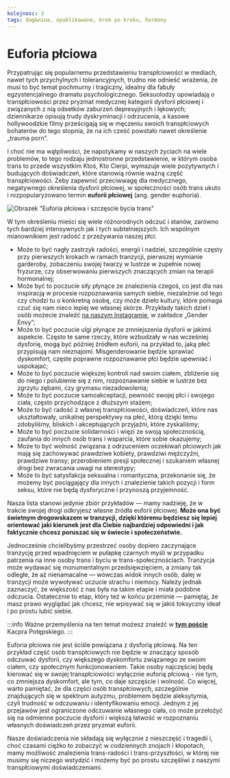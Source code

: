```yaml
---
kolejnosc: 3
tags: dag&nina, opublikowane, krok po kroku, hormony
---
```


# Euforia płciowa

Przypatrując się popularnemu przedstawieniu transpłciowości w mediach, nawet tych przychylnych i tolerancyjnych, trudno nie odnieść wrażenia, że musi to być temat pochmurny i tragiczny, idealny dla fabuły egzystencjalnego dramatu psychologicznego. Seksuolodzy opowiadają o transpłciowości przez pryzmat medycznej kategorii dysforii płciowej i związanych z nią odsetków zaburzeń depresyjnych i lękowych; dziennikarze opisują trudy dyskryminacji i odrzucenia, a kasowe hollywoodzkie filmy prześcigają się w męczeniu swoich transpłciowych bohaterów do tego stopnia, że na ich cześć powstało nawet określenie „trauma porn”. 

I choć nie ma wątpliwości, że napotykamy w naszych życiach na wiele problemów, to tego rodzaju jednostronne przedstawienie, w którym osoba trans to przede wszystkim Ktoś, Kto Cierpi, wymazuje wiele pozytywnych i budujących doświadczeń, które stanowią równie ważną część transpłciowości. Żeby zapewnić przeciwwagę dla medycznego, negatywnego określenia dysforii płciowej, w społeczności osób trans ukuto i rozpopularyzowano termin **euforii płciowej** (ang. gender euphoria).

![Obrazek "Euforia płciowa i szczęscie bycia trans"](https://tranzycja.pl/media/img/euforia-plciowa.png )

W tym określeniu mieści się wiele różnorodnych odczuć i stanów, zarówno tych bardziej intensywnych jak i tych subtelniejszych. Ich wspólnym mianownikiem jest radość z przeżywania naszej płci:

- Może to być nagły zastrzyk radości, energii i nadziei, szczególnie częsty przy pierwszych krokach w ramach tranzycji, pierwszej wymianie garderoby, zobaczeniu swojej twarzy w lustrze w zupełnie nowej fryzurze, czy obserwowaniu pierwszych znaczących zmian na terapii hormonalnej;
- Może być to poczucie siły płynące ze znalezienia czegoś, co jest dla nas inspiracją w procesie rozpoznawania samych siebie, niezależnie od tego czy chodzi tu o konkretną osobę, czy może dzieło kultury, które pomaga czuć się nam nieco lepiej we własnej skórze. Przykłady takich dzieł i osób możecie znaleźć [na naszym Instagramie](https://www.instagram.com/tranzycja.pl/), w zakładce „Gender Envy”;
- Może to być poczucie ulgi płynące ze zmniejszenia dysforii w jakimś aspekcie. Często te same rzeczy, które wzbudzały w nas wcześniej dysforię, mogą być później źródłem euforii, na przykład to, jaką płeć przypisują nam nieznajomi. Misgenderowanie będzie sprawiać dyskomfort, częste poprawne rozpoznawanie płci będzie upewniać i uspokajać;
- Może to być poczucie większej kontroli nad swoim ciałem, zbliżenie się do niego i polubienie się z nim, rozpoznawanie siebie w lustrze bez zgrzytu zębami, czy grymasu niezadowolenia;
- Może to być poczucie samoakceptacji, pewność swojej płci i swojego ciała, często przychodzące z dłuższym stażem;
- Może to być radość z własnej transpłciowości, doświadczeń, które nas ukształtowały, unikalnej perspektywy na płeć, którą dzięki temu zdobyliśmy, bliskich i akceptujących przyjaźni, które zyskaliśmy;
- Może to być poczucie solidarności i więzi ze swoją społecznością, zaufania do innych osób trans i wsparcia, które sobie okazujemy;
- Może to być wolność związana z odrzuceniem oczekiwań płciowych jak mają się zachowywać prawdziwe kobiety, prawdziwi mężczyźni, prawdziwe transy; przerobieniem presji społecznej i szukaniem własnej drogi bez zwracania uwagi na stereotypy;
- Może to być satysfakcja seksualna i romantyczna, przekonanie się, że możemy być pociągający dla innych i znalezienie takich pozycji i form seksu, które nie będą dysforyczne i przynoszą przyjemność.

Nasza lista stanowi jedynie zbiór przykładów —  mamy nadzieję, że w trakcie swojej drogi odkryjesz własne źródła euforii płciowej. **Może ona być świetnym drogowskazem w tranzycji, dzięki któremu będziesz się lepiej orientować jaki kierunek jest dla Ciebie najbardziej odpowiedni i jak faktycznie chcesz poruszać się w świecie i społeczeństwie.**

Jednocześnie chcielibyśmy przestrzeć osoby dopiero zaczynające tranzycję przed wpadnięciem w pułapkę czarnych myśli w przypadku patrzenia na inne osoby trans i byciu w trans-społecznościach. Tranzycja może wydawać się monumentalnym przedsięwzięciem, a zmiany tak odległe, że aż nienamacalne —  wówczas widok innych osób, dalej w tranzycji może wywoływać uczucie strachu i niemocy. Należy jednak zaznaczyć, że większość z nas była na takim etapie i miała podobne odczucia. Ostatecznie to etap, który też w końcu przeminie —  pamiętaj, że masz prawo wyglądać jak chcesz, nie wpisywać się w jakiś toksyczny ideał i po prostu lubić siebie. 

:::info 
Ważne przemyślenia na ten temat możesz znaleźć w [**tym poście**](https://www.instagram.com/p/CTzGNL7IhF-/) Kacpra Potępskiego.
:::

Euforia płciowa nie jest ściśle powiązana z dysforią płciową. Na ten przykład część osób transpłciowych nie będzie w znaczący sposób odczuwać dysforii, czy większego dyskomfortu związanego ze swoim ciałem, czy społecznym funkcjonowaniem. Takie osoby najczęściej będą kierować się w swojej transpłciowości wyłącznie euforią płciową - nie tym, co zmniejsza dyskomfort, ale tym, co daje szczęście i wolność. Co więcej, warto pamiętać, że dla części osób transpłciowych, szczególnie znajdujących się w spektrum autyzmu, problemem będzie aleksytymia, czyli trudność w odczuwaniu i identyfikowaniu emocji. Jednym z jej przejawów jest ograniczone odczuwanie własnego ciała, co może przełożyć się na odmienne poczucie dysforii i większą łatwość w rozpoznaniu własnych doświadczeń przez pryzmat euforii. 

Nasze doświadczenia nie składają się wyłącznie z nieszczęść i tragedii i, choć czasami ciężko to zobaczyć w codziennych znojach i kłopotach, mamy możliwość znalezienia trans-radości i  trans-przyszłości, w której nie musimy się niczego wstydzić i możemy być po prostu szczęśliwi z naszymi transpłciowymi doświadczeniami.


